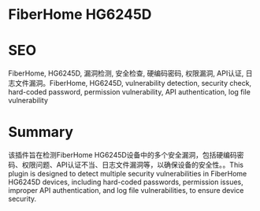 # FiberHome HG6245D
# SEO
FiberHome, HG6245D, 漏洞检测, 安全检查, 硬编码密码, 权限漏洞, API认证, 日志文件漏洞。FiberHome, HG6245D, vulnerability detection, security check, hard-coded password, permission vulnerability, API authentication, log file vulnerability
# Summary
该插件旨在检测FiberHome HG6245D设备中的多个安全漏洞，包括硬编码密码、权限问题、API认证不当、日志文件漏洞等，以确保设备的安全性。。This plugin is designed to detect multiple security vulnerabilities in FiberHome HG6245D devices, including hard-coded passwords, permission issues, improper API authentication, and log file vulnerabilities, to ensure device security.
